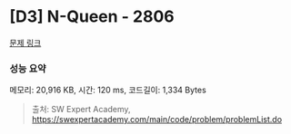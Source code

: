 # [D3] N-Queen - 2806 

[문제 링크](https://swexpertacademy.com/main/code/problem/problemDetail.do?contestProbId=AV7GKs06AU0DFAXB) 

### 성능 요약

메모리: 20,916 KB, 시간: 120 ms, 코드길이: 1,334 Bytes



> 출처: SW Expert Academy, https://swexpertacademy.com/main/code/problem/problemList.do